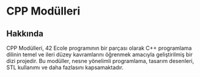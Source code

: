 # CPP Modülleri

## Hakkında
CPP Modülleri, 42 Ecole programının bir parçası olarak C++ programlama dilinin temel ve ileri düzey kavramlarını öğrenmek amacıyla geliştirilmiş bir dizi projedir. Bu modüller, nesne yönelimli programlama, tasarım desenleri, STL kullanımı ve daha fazlasını kapsamaktadır.
